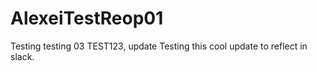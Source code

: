 # AlexeiTestReop01
Testing
testing 03
TEST123, update 
Testing this cool update to reflect in slack.
